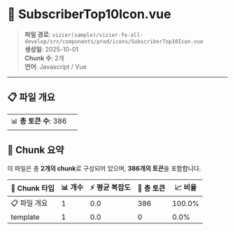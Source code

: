 # 📄 SubscriberTop10Icon.vue

> **파일 경로**: `vizier(sample)/vizier-fe-all-develop/src/components/prod/icons/SubscriberTop10Icon.vue`  
> **생성일**: 2025-10-01  
> **Chunk 수**: 2개  
> **언어**: Javascript / Vue
---


## 📋 파일 개요

| | |
|--|--|
| 📊 **총 토큰 수**: 386 |  |






## 🧩 Chunk 요약

이 파일은 총 **2개의 chunk**로 구성되어 있으며, **386개의 토큰**을 포함합니다.

| 🧩 Chunk 타입 | 📊 개수 | ⚡ 평균 복잡도 | 📝 총 토큰 | 📈 비율 |
|---------------|--------|-------------|----------|--------|
| 📋 파일 개요 | 1 | 0.0 | 386 | 100.0% |
| template | 1 | 0.0 | 0 | 0.0% |

